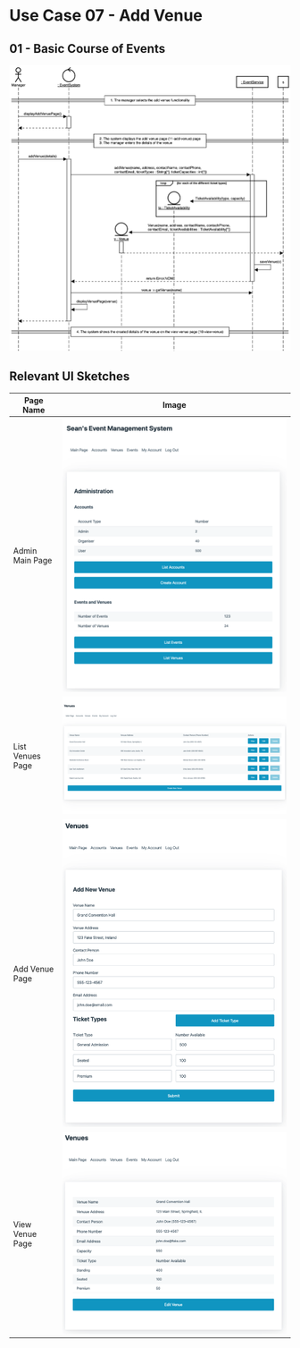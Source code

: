 # Use Case 07 - Add Venue

## 01 - Basic Course of Events

![Add Venue - Basic Course of Events](/02-analysis-solution/usecases/images/07-add-venue-basic.png)


## Relevant UI Sketches
| Page Name | Image |
|----|------|
| Admin Main Page | ![Admin Main Page](/01-requirements-solution/uisketches/01-main-admin.png) |
| List Venues Page | ![List Venues Page](/01-requirements-solution/uisketches/09-list-venues.png) |
| Add Venue Page | ![Add Venue Page](/01-requirements-solution/uisketches/11-add-venue.png) |
| View Venue Page | ![View Venue Page](/01-requirements-solution/uisketches/10-view-venue.png) |


